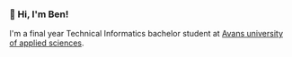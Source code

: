 ### 👋 Hi, I'm Ben!

I'm a final year Technical Informatics bachelor student at [Avans university of applied sciences](https://www.avans.nl/international).
